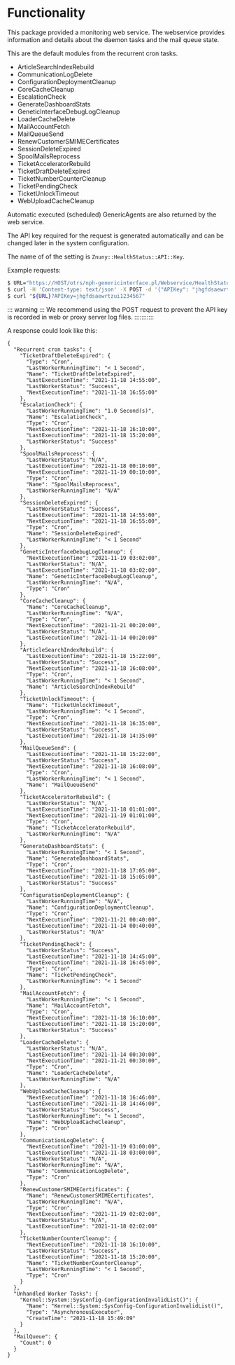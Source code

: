 # Functionality

This package provided a monitoring web service.
The webservice provides information and details about the daemon tasks and the mail queue state.

This are the default modules from the recurrent cron tasks.

- ArticleSearchIndexRebuild
- CommunicationLogDelete
- ConfigurationDeploymentCleanup
- CoreCacheCleanup
- EscalationCheck
- GenerateDashboardStats
- GeneticInterfaceDebugLogCleanup
- LoaderCacheDelete
- MailAccountFetch
- MailQueueSend
- RenewCustomerSMIMECertificates
- SessionDeleteExpired
- SpoolMailsReprocess
- TicketAcceleratorRebuild
- TicketDraftDeleteExpired
- TicketNumberCounterCleanup
- TicketPendingCheck
- TicketUnlockTimeout
- WebUploadCacheCleanup

Automatic executed (scheduled) GenericAgents are also returned by the web service.

The API key required for the request is generated automatically and can be changed later in the system configuration.

The name of of the setting is `Znuny::HealthStatus::API::Key`.


Example requests:

```bash
$ URL="https://HOST/otrs/nph-genericinterface.pl/Webservice/HealthStatus/HealthStatusGet"
$ curl -H 'Content-type: text/json' -X POST -d '{"APIKey": "jhgfdsaewrtzui1234567"}' "$URL"
$ curl "${URL}?APIKey=jhgfdsaewrtzui1234567"
```

::: warning  :::
We recommend using the POST request to prevent the API key is recorded in web or proxy server log files.
:::::::::::


A response could look like this:

```
{
  "Recurrent cron tasks": {
    "TicketDraftDeleteExpired": {
      "Type": "Cron",
      "LastWorkerRunningTime": "< 1 Second",
      "Name": "TicketDraftDeleteExpired",
      "LastExecutionTime": "2021-11-18 14:55:00",
      "LastWorkerStatus": "Success",
      "NextExecutionTime": "2021-11-18 16:55:00"
    },
    "EscalationCheck": {
      "LastWorkerRunningTime": "1.0 Second(s)",
      "Name": "EscalationCheck",
      "Type": "Cron",
      "NextExecutionTime": "2021-11-18 16:10:00",
      "LastExecutionTime": "2021-11-18 15:20:00",
      "LastWorkerStatus": "Success"
    },
    "SpoolMailsReprocess": {
      "LastWorkerStatus": "N/A",
      "LastExecutionTime": "2021-11-18 00:10:00",
      "NextExecutionTime": "2021-11-19 00:10:00",
      "Type": "Cron",
      "Name": "SpoolMailsReprocess",
      "LastWorkerRunningTime": "N/A"
    },
    "SessionDeleteExpired": {
      "LastWorkerStatus": "Success",
      "LastExecutionTime": "2021-11-18 14:55:00",
      "NextExecutionTime": "2021-11-18 16:55:00",
      "Type": "Cron",
      "Name": "SessionDeleteExpired",
      "LastWorkerRunningTime": "< 1 Second"
    },
    "GeneticInterfaceDebugLogCleanup": {
      "NextExecutionTime": "2021-11-19 03:02:00",
      "LastWorkerStatus": "N/A",
      "LastExecutionTime": "2021-11-18 03:02:00",
      "Name": "GeneticInterfaceDebugLogCleanup",
      "LastWorkerRunningTime": "N/A",
      "Type": "Cron"
    },
    "CoreCacheCleanup": {
      "Name": "CoreCacheCleanup",
      "LastWorkerRunningTime": "N/A",
      "Type": "Cron",
      "NextExecutionTime": "2021-11-21 00:20:00",
      "LastWorkerStatus": "N/A",
      "LastExecutionTime": "2021-11-14 00:20:00"
    },
    "ArticleSearchIndexRebuild": {
      "LastExecutionTime": "2021-11-18 15:22:00",
      "LastWorkerStatus": "Success",
      "NextExecutionTime": "2021-11-18 16:08:00",
      "Type": "Cron",
      "LastWorkerRunningTime": "< 1 Second",
      "Name": "ArticleSearchIndexRebuild"
    },
    "TicketUnlockTimeout": {
      "Name": "TicketUnlockTimeout",
      "LastWorkerRunningTime": "< 1 Second",
      "Type": "Cron",
      "NextExecutionTime": "2021-11-18 16:35:00",
      "LastWorkerStatus": "Success",
      "LastExecutionTime": "2021-11-18 14:35:00"
    },
    "MailQueueSend": {
      "LastExecutionTime": "2021-11-18 15:22:00",
      "LastWorkerStatus": "Success",
      "NextExecutionTime": "2021-11-18 16:08:00",
      "Type": "Cron",
      "LastWorkerRunningTime": "< 1 Second",
      "Name": "MailQueueSend"
    },
    "TicketAcceleratorRebuild": {
      "LastWorkerStatus": "N/A",
      "LastExecutionTime": "2021-11-18 01:01:00",
      "NextExecutionTime": "2021-11-19 01:01:00",
      "Type": "Cron",
      "Name": "TicketAcceleratorRebuild",
      "LastWorkerRunningTime": "N/A"
    },
    "GenerateDashboardStats": {
      "LastWorkerRunningTime": "< 1 Second",
      "Name": "GenerateDashboardStats",
      "Type": "Cron",
      "NextExecutionTime": "2021-11-18 17:05:00",
      "LastExecutionTime": "2021-11-18 15:05:00",
      "LastWorkerStatus": "Success"
    },
    "ConfigurationDeploymentCleanup": {
      "LastWorkerRunningTime": "N/A",
      "Name": "ConfigurationDeploymentCleanup",
      "Type": "Cron",
      "NextExecutionTime": "2021-11-21 00:40:00",
      "LastExecutionTime": "2021-11-14 00:40:00",
      "LastWorkerStatus": "N/A"
    },
    "TicketPendingCheck": {
      "LastWorkerStatus": "Success",
      "LastExecutionTime": "2021-11-18 14:45:00",
      "NextExecutionTime": "2021-11-18 16:45:00",
      "Type": "Cron",
      "Name": "TicketPendingCheck",
      "LastWorkerRunningTime": "< 1 Second"
    },
    "MailAccountFetch": {
      "LastWorkerRunningTime": "< 1 Second",
      "Name": "MailAccountFetch",
      "Type": "Cron",
      "NextExecutionTime": "2021-11-18 16:10:00",
      "LastExecutionTime": "2021-11-18 15:20:00",
      "LastWorkerStatus": "Success"
    },
    "LoaderCacheDelete": {
      "LastWorkerStatus": "N/A",
      "LastExecutionTime": "2021-11-14 00:30:00",
      "NextExecutionTime": "2021-11-21 00:30:00",
      "Type": "Cron",
      "Name": "LoaderCacheDelete",
      "LastWorkerRunningTime": "N/A"
    },
    "WebUploadCacheCleanup": {
      "NextExecutionTime": "2021-11-18 16:46:00",
      "LastExecutionTime": "2021-11-18 14:46:00",
      "LastWorkerStatus": "Success",
      "LastWorkerRunningTime": "< 1 Second",
      "Name": "WebUploadCacheCleanup",
      "Type": "Cron"
    },
    "CommunicationLogDelete": {
      "NextExecutionTime": "2021-11-19 03:00:00",
      "LastExecutionTime": "2021-11-18 03:00:00",
      "LastWorkerStatus": "N/A",
      "LastWorkerRunningTime": "N/A",
      "Name": "CommunicationLogDelete",
      "Type": "Cron"
    },
    "RenewCustomerSMIMECertificates": {
      "Name": "RenewCustomerSMIMECertificates",
      "LastWorkerRunningTime": "N/A",
      "Type": "Cron",
      "NextExecutionTime": "2021-11-19 02:02:00",
      "LastWorkerStatus": "N/A",
      "LastExecutionTime": "2021-11-18 02:02:00"
    },
    "TicketNumberCounterCleanup": {
      "NextExecutionTime": "2021-11-18 16:10:00",
      "LastWorkerStatus": "Success",
      "LastExecutionTime": "2021-11-18 15:20:00",
      "Name": "TicketNumberCounterCleanup",
      "LastWorkerRunningTime": "< 1 Second",
      "Type": "Cron"
    }
  },
  "Unhandled Worker Tasks": {
    "Kernel::System::SysConfig-ConfigurationInvalidList()": {
      "Name": "Kernel::System::SysConfig-ConfigurationInvalidList()",
      "Type": "AsynchronousExecutor",
      "CreateTime": "2021-11-18 15:49:09"
    }
  },
  "MailQueue": {
    "Count": 0
  }
}
```